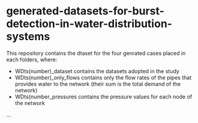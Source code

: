 # generated-datasets-for-burst-detection-in-water-distribution-systems

This repository contains the dtaset for the four genrated cases placed in each folders, where:
- WDts(number)_dataset contains the datasets adopted in the study
- WDts(number)_only_flows contains only the flow rates of the pipes that provides water to the network (their sum is the total demand of the network)
- WDts(number_pressures contains the pressure values for each node of the network

...
